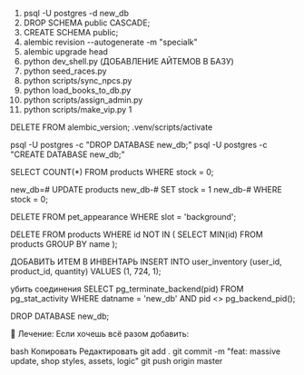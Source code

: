 1. psql -U postgres -d new_db
2. DROP SCHEMA public CASCADE;
3. CREATE SCHEMA public;
4. alembic revision --autogenerate -m "specialk"
5. alembic upgrade head
6. python dev_shell.py (ДОБАВЛЕНИЕ АЙТЕМОВ В БАЗУ)
7. python seed_races.py
8. python scripts/sync_npcs.py
9. python load_books_to_db.py
10. python scripts/assign_admin.py
11. python scripts/make_vip.py 1


DELETE FROM alembic_version;
.venv/scripts/activate

psql -U postgres -c "DROP DATABASE new_db;"
psql -U postgres -c "CREATE DATABASE new_db;"

SELECT COUNT(*) FROM products WHERE stock = 0;

new_db=# UPDATE products
new_db-# SET stock = 1
new_db-# WHERE stock = 0;


DELETE FROM pet_appearance WHERE slot = 'background';

DELETE FROM products
WHERE id NOT IN (
  SELECT MIN(id)
  FROM products
  GROUP BY name
);

ДОБАВИТЬ ИТЕМ В ИНВЕНТАРЬ
INSERT INTO user_inventory (user_id, product_id, quantity)
VALUES (1, 724, 1);

убить соединения
SELECT pg_terminate_backend(pid)
FROM pg_stat_activity
WHERE datname = 'new_db' AND pid <> pg_backend_pid();

DROP DATABASE new_db;



💉 Лечение:
Если хочешь всё разом добавить:

bash
Копировать
Редактировать
git add .
git commit -m "feat: massive update, shop styles, assets, logic"
git push origin master
